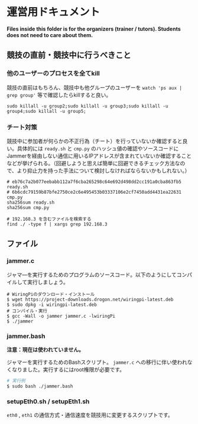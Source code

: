 # 運営用ドキュメント

**Files inside this folder is for the organizers (trainer / tutors). Students does not need to care about them.**

## 競技の直前・競技中に行うべきこと

### 他のユーザーのプロセスを全てkill

競技の直前はもちろん、競技中も他グループのユーザーを `watch 'ps aux | grep group'` 等で確認したらkillすると良い。

```
sudo killall -u group2;sudo killall -u group3;sudo killall -u group4;sudo killall -u group5;
```

### チート対策

競技中に参加者が何らかの不正行為（チート）を行っていないか確認すると良い。具体的には `ready.sh` と `cmp.py` のハッシュ値の確認やソースコードにJammerを経由しない通信に用いるIPアドレスが含まれていないか確認することなどが挙げられる。（回避しようと思えば簡単に回避できるチェック方法なので、より抑止力を持った手法について検討しなければならないかもしれない。）

```
# eb76c7a2b077eebabb112a7f6cba265298c64e692d498dd2cc191a0cba863fb5  ready.sh
# 6b6cdc79159b87bfe2750ce2c6e495453b03337106e2cf7450add4431ea22631  cmp.py
sha256sum ready.sh
sha256sum cmp.py

# 192.168.3 を含むファイルを検索する
find ./ -type f | xargs grep 192.168.3
```

## ファイル

### jammer.c

ジャマ―を実行するためのプログラムのソースコード。以下のようにしてコンパイルして実行しましょう。

```
# WiringPiのダウンロード・インストール
$ wget https://project-downloads.drogon.net/wiringpi-latest.deb
$ sudo dpkg -i wiringpi-latest.deb
# コンパイル・実行
$ gcc -Wall -o jammer jammer.c -lwiringPi
$ ./jammer
```

### jammer.bash

**注意：現在は使われていません。**

ジャマーを実行するためのBashスクリプト。 `jammer.c` への移行に伴い使われなくなりました。実行するにはroot権限が必要です。

```sh
# 実行例
$ sudo bash ./jammer.bash
```

### setupEth0.sh / setupEth1.sh

`eth0` , `eth1` の通信方式・通信速度を競技用に変更するスクリプトです。
